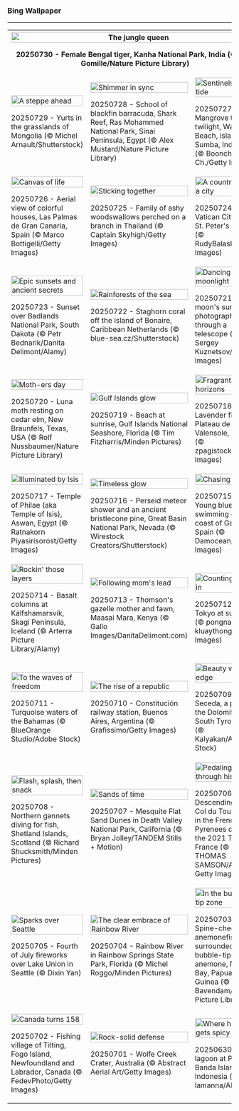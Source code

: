 <h3>
 Bing Wallpaper
</h3>
<hr/>
<table>
<tr>
<th colspan="3">
<img alt="The jungle queen" src="https://www.bing.com/th?id=OHR.TigerDay_EN-US5038876410_UHD.jpg&amp;rf=LaDigue_UHD.jpg&amp;pid=hp&amp;w=3840&amp;h=2160&amp;rs=1&amp;c=4" width="100%"/><p>20250730 - Female Bengal tiger, Kanha National Park, India (© Axel Gomille/Nature Picture Library)</p></th>
</tr>
<tr>
<td><img alt="A steppe ahead" src="https://www.bing.com/th?id=OHR.MongoliaYurts_EN-US1803457525_UHD.jpg&amp;rf=LaDigue_UHD.jpg&amp;pid=hp&amp;w=3840&amp;h=2160&amp;rs=1&amp;c=4" width="100%"/><p>20250729 - Yurts in the grasslands of Mongolia (© Michel Arnault/Shutterstock)</p></td>
<td><img alt="Shimmer in sync" src="https://www.bing.com/th?id=OHR.BlackfinBarracuda_EN-US1227116811_UHD.jpg&amp;rf=LaDigue_UHD.jpg&amp;pid=hp&amp;w=3840&amp;h=2160&amp;rs=1&amp;c=4" width="100%"/><p>20250728 - School of blackfin barracuda, Shark Reef, Ras Mohammed National Park, Sinai Peninsula, Egypt (© Alex Mustard/Nature Picture Library)</p></td>
<td><img alt="Sentinels of the tide" src="https://www.bing.com/th?id=OHR.MangroveTwilight_EN-US0646432423_UHD.jpg&amp;rf=LaDigue_UHD.jpg&amp;pid=hp&amp;w=3840&amp;h=2160&amp;rs=1&amp;c=4" width="100%"/><p>20250727 - Mangrove trees at twilight, Walakiri Beach, island of Sumba, Indonesia (© Boonchet Ch./Getty Images)</p></td>
</tr>
<tr>
<td><img alt="Canvas of life" src="https://www.bing.com/th?id=OHR.LasPalmas_EN-US0568727017_UHD.jpg&amp;rf=LaDigue_UHD.jpg&amp;pid=hp&amp;w=3840&amp;h=2160&amp;rs=1&amp;c=4" width="100%"/><p>20250726 - Aerial view of colorful houses, Las Palmas de Gran Canaria, Spain (© Marco Bottigelli/Getty Images)</p></td>
<td><img alt="Sticking together" src="https://www.bing.com/th?id=OHR.AshyWoodswallow_EN-US7005770998_UHD.jpg&amp;rf=LaDigue_UHD.jpg&amp;pid=hp&amp;w=3840&amp;h=2160&amp;rs=1&amp;c=4" width="100%"/><p>20250725 - Family of ashy woodswallows perched on a branch in Thailand (© Captain Skyhigh/Getty Images)</p></td>
<td><img alt="A country within a city" src="https://www.bing.com/th?id=OHR.VaticanCity_EN-US5915643866_UHD.jpg&amp;rf=LaDigue_UHD.jpg&amp;pid=hp&amp;w=3840&amp;h=2160&amp;rs=1&amp;c=4" width="100%"/><p>20250724 - Vatican City with St. Peter's Basilica (© RudyBalasko/Getty Images)</p></td>
</tr>
<tr>
<td><img alt="Epic sunsets and ancient secrets" src="https://www.bing.com/th?id=OHR.BadlandsSunset_EN-US5821746223_UHD.jpg&amp;rf=LaDigue_UHD.jpg&amp;pid=hp&amp;w=3840&amp;h=2160&amp;rs=1&amp;c=4" width="100%"/><p>20250723 - Sunset over Badlands National Park, South Dakota (© Petr Bednarik/Danita Delimont/Alamy)</p></td>
<td><img alt="Rainforests of the sea" src="https://www.bing.com/th?id=OHR.AcroporaReef_EN-US5567789372_UHD.jpg&amp;rf=LaDigue_UHD.jpg&amp;pid=hp&amp;w=3840&amp;h=2160&amp;rs=1&amp;c=4" width="100%"/><p>20250722 - Staghorn coral off the island of Bonaire, Caribbean Netherlands (© blue-sea.cz/Shutterstock)</p></td>
<td><img alt="Dancing in the moonlight" src="https://www.bing.com/th?id=OHR.BigMoon_EN-US5436003142_UHD.jpg&amp;rf=LaDigue_UHD.jpg&amp;pid=hp&amp;w=3840&amp;h=2160&amp;rs=1&amp;c=4" width="100%"/><p>20250721 - The moon's surface photographed through a telescope (© Sergey Kuznetsov/Getty Images)</p></td>
</tr>
<tr>
<td><img alt="Moth-ers day" src="https://www.bing.com/th?id=OHR.MothWeek_EN-US5360572836_UHD.jpg&amp;rf=LaDigue_UHD.jpg&amp;pid=hp&amp;w=3840&amp;h=2160&amp;rs=1&amp;c=4" width="100%"/><p>20250720 - Luna moth resting on cedar elm, New Braunfels, Texas, USA (© Rolf Nussbaumer/Nature Picture Library)</p></td>
<td><img alt="Gulf Islands glow" src="https://www.bing.com/th?id=OHR.FloridaSeashore_EN-US9038929616_UHD.jpg&amp;rf=LaDigue_UHD.jpg&amp;pid=hp&amp;w=3840&amp;h=2160&amp;rs=1&amp;c=4" width="100%"/><p>20250719 - Beach at sunrise, Gulf Islands National Seashore, Florida (© Tim Fitzharris/Minden Pictures)</p></td>
<td><img alt="Fragrant horizons" src="https://www.bing.com/th?id=OHR.FranceLavender_EN-US5224253118_UHD.jpg&amp;rf=LaDigue_UHD.jpg&amp;pid=hp&amp;w=3840&amp;h=2160&amp;rs=1&amp;c=4" width="100%"/><p>20250718 - Lavender fields in Plateau de Valensole, France (© zpagistock/Getty Images)</p></td>
</tr>
<tr><td><img alt="Illuminated by Isis" src="https://www.bing.com/th?id=OHR.TemplePhilae_EN-US5062419351_UHD.jpg&amp;rf=LaDigue_UHD.jpg&amp;pid=hp&amp;w=3840&amp;h=2160&amp;rs=1&amp;c=4" width="100%"/><p>20250717 - Temple of Philae (aka Temple of Isis), Aswan, Egypt (© Ratnakorn Piyasirisorost/Getty Images)</p></td><td><img alt="Timeless glow" src="https://www.bing.com/th?id=OHR.PerseidsPine_EN-US4826682211_UHD.jpg&amp;rf=LaDigue_UHD.jpg&amp;pid=hp&amp;w=3840&amp;h=2160&amp;rs=1&amp;c=4" width="100%"/><p>20250716 - Perseid meteor shower and an ancient bristlecone pine, Great Basin National Park, Nevada (© Wirestock Creators/Shutterstock)</p></td><td><img alt="Chasing waves" src="https://www.bing.com/th?id=OHR.YoungShark_EN-US4689572794_UHD.jpg&amp;rf=LaDigue_UHD.jpg&amp;pid=hp&amp;w=3840&amp;h=2160&amp;rs=1&amp;c=4" width="100%"/><p>20250715 - Young blue shark swimming off the coast of Galicia, Spain (© Damocean/Getty Images)</p></td></tr><tr><td><img alt="Rockin' those layers" src="https://www.bing.com/th?id=OHR.BasaltColumns_EN-US4476950150_UHD.jpg&amp;rf=LaDigue_UHD.jpg&amp;pid=hp&amp;w=3840&amp;h=2160&amp;rs=1&amp;c=4" width="100%"/><p>20250714 - Basalt columns at Kálfshamarsvík, Skagi Peninsula, Iceland (© Arterra Picture Library/Alamy)</p></td><td><img alt="Following mom's lead" src="https://www.bing.com/th?id=OHR.ThomsonGazelle_EN-US4354285846_UHD.jpg&amp;rf=LaDigue_UHD.jpg&amp;pid=hp&amp;w=3840&amp;h=2160&amp;rs=1&amp;c=4" width="100%"/><p>20250713 - Thomson's gazelle mother and fawn, Maasai Mara, Kenya (© Gallo Images/DanitaDelimont.com)</p></td><td><img alt="Counting us all in" src="https://www.bing.com/th?id=OHR.TokyoSunrise_EN-US4269783992_UHD.jpg&amp;rf=LaDigue_UHD.jpg&amp;pid=hp&amp;w=3840&amp;h=2160&amp;rs=1&amp;c=4" width="100%"/><p>20250712 - Tokyo at sunrise (© pongnathee kluaythong/Getty Images)</p></td></tr><tr><td><img alt="To the waves of freedom" src="https://www.bing.com/th?id=OHR.BahamaBlues_EN-US1367794856_UHD.jpg&amp;rf=LaDigue_UHD.jpg&amp;pid=hp&amp;w=3840&amp;h=2160&amp;rs=1&amp;c=4" width="100%"/><p>20250711 - Turquoise waters of the Bahamas (© BlueOrange Studio/Adobe Stock)</p></td><td><img alt="The rise of a republic" src="https://www.bing.com/th?id=OHR.ConstitucionStation_EN-US1235857389_UHD.jpg&amp;rf=LaDigue_UHD.jpg&amp;pid=hp&amp;w=3840&amp;h=2160&amp;rs=1&amp;c=4" width="100%"/><p>20250710 - Constitución railway station, Buenos Aires, Argentina (© Grafissimo/Getty Images)</p></td><td><img alt="Beauty with an edge" src="https://www.bing.com/th?id=OHR.SecedaPeak_EN-US0983713623_UHD.jpg&amp;rf=LaDigue_UHD.jpg&amp;pid=hp&amp;w=3840&amp;h=2160&amp;rs=1&amp;c=4" width="100%"/><p>20250709 - Seceda, a peak in the Dolomites, South Tyrol, Italy (© Kalyakan/Adobe Stock)</p></td></tr><tr><td><img alt="Flash, splash, then snack" src="https://www.bing.com/th?id=OHR.ShetlandGannets_EN-US0812287314_UHD.jpg&amp;rf=LaDigue_UHD.jpg&amp;pid=hp&amp;w=3840&amp;h=2160&amp;rs=1&amp;c=4" width="100%"/><p>20250708 - Northern gannets diving for fish, Shetland Islands, Scotland (© Richard Shucksmith/Minden Pictures)</p></td><td><img alt="Sands of time" src="https://www.bing.com/th?id=OHR.MesquiteFlats_EN-US0638943216_UHD.jpg&amp;rf=LaDigue_UHD.jpg&amp;pid=hp&amp;w=3840&amp;h=2160&amp;rs=1&amp;c=4" width="100%"/><p>20250707 - Mesquite Flat Sand Dunes in Death Valley National Park, California (© Bryan Jolley/TANDEM Stills + Motion)</p></td><td><img alt="Pedaling through history" src="https://www.bing.com/th?id=OHR.TourCyclists_EN-US0589835009_UHD.jpg&amp;rf=LaDigue_UHD.jpg&amp;pid=hp&amp;w=3840&amp;h=2160&amp;rs=1&amp;c=4" width="100%"/><p>20250706 - Descending the Col du Tourmalet in the French Pyrenees during the 2021 Tour de France (© THOMAS SAMSON/AFP via Getty Images)</p></td></tr><tr><td><img alt="Sparks over Seattle" src="https://www.bing.com/th?id=OHR.SeattleFireworks_EN-US0523563675_UHD.jpg&amp;rf=LaDigue_UHD.jpg&amp;pid=hp&amp;w=3840&amp;h=2160&amp;rs=1&amp;c=4" width="100%"/><p>20250705 - Fourth of July fireworks over Lake Union in Seattle (© Dixin Yan)</p></td><td><img alt="The clear embrace of Rainbow River" src="https://www.bing.com/th?id=OHR.RainbowRiver_EN-US0442967532_UHD.jpg&amp;rf=LaDigue_UHD.jpg&amp;pid=hp&amp;w=3840&amp;h=2160&amp;rs=1&amp;c=4" width="100%"/><p>20250704 - Rainbow River in Rainbow Springs State Park, Florida (© Michel Roggo/Minden Pictures)</p></td><td><img alt="In the bubble-tip zone" src="https://www.bing.com/th?id=OHR.MaroonClownfish_EN-US0391262783_UHD.jpg&amp;rf=LaDigue_UHD.jpg&amp;pid=hp&amp;w=3840&amp;h=2160&amp;rs=1&amp;c=4" width="100%"/><p>20250703 - Spine-cheeked anemonefish surrounded by bubble-tip anemone, Milne Bay, Papua New Guinea (© Fred Bavendam/Nature Picture Library)</p></td></tr><tr><td><img alt="Canada turns 158" src="https://www.bing.com/th?id=OHR.CanadaDayFogo_EN-US0231478181_UHD.jpg&amp;rf=LaDigue_UHD.jpg&amp;pid=hp&amp;w=3840&amp;h=2160&amp;rs=1&amp;c=4" width="100%"/><p>20250702 - Fishing village of Tilting, Fogo Island, Newfoundland and Labrador, Canada (© FedevPhoto/Getty Images)</p></td><td><img alt="Rock-solid defense" src="https://www.bing.com/th?id=OHR.WolfeCrater_EN-US2390330059_UHD.jpg&amp;rf=LaDigue_UHD.jpg&amp;pid=hp&amp;w=3840&amp;h=2160&amp;rs=1&amp;c=4" width="100%"/><p>20250701 - Wolfe Creek Crater, Australia (© Abstract Aerial Art/Getty Images)</p></td><td><img alt="Where history gets spicy" src="https://www.bing.com/th?id=OHR.BandaIsland_EN-US9494080788_UHD.jpg&amp;rf=LaDigue_UHD.jpg&amp;pid=hp&amp;w=3840&amp;h=2160&amp;rs=1&amp;c=4" width="100%"/><p>20250630 - Blue lagoon at Pulau Ay, Banda Islands, Indonesia (© fabio lamanna/Alamy)</p></td></tr></table>
